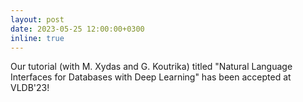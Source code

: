 ```yaml
---
layout: post
date: 2023-05-25 12:00:00+0300
inline: true
---
```


Our tutorial (with M. Xydas and G. Koutrika) titled "Natural Language Interfaces for Databases with Deep Learning" has been accepted at VLDB'23!
